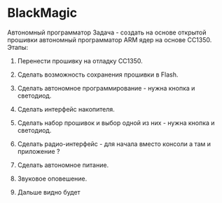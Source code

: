 # BlackMagic
Автономный программатор 
Задача - создать на основе открытой прошивки автономный программатор ARM ядер на основе CC1350.
Этапы:
1. Перенести прошивку на отладку CC1350.
2. Сделать возможность сохранения прошивки в Flash.
3. Сделать автономное программирование - нужна кнопка и светодиод.
4. Сделать интерфейс накопителя.
5. Сделать набор прошивок и выбор одной из них - нужна кнопка и светодиод.
6. Сделать радио-интерфейс - для начала вместо консоли а там и приложение ?
7. Сделать автономное питание.
8. Звуковое оповешение.

99. Дальше видно будет

